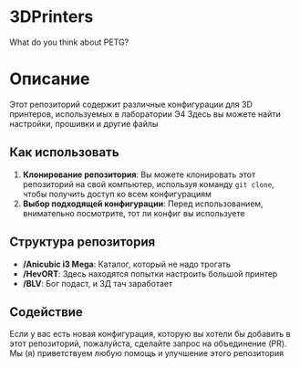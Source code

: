 # 3DPrinters
 What do you think about PETG?

# Описание

Этот репозиторий содержит различные конфигурации для 3D принтеров, используемых в лаборатории Э4
Здесь вы можете найти настройки, прошивки и другие файлы

## Как использовать

1. **Клонирование репозитория**: Вы можете клонировать этот репозиторий на свой компьютер, используя команду `git clone`, чтобы получить доступ ко всем конфигурациям
2. **Выбор подходящей конфигурации**: Перед использованием, внимательно посмотрите, тот ли конфиг вы используете

## Структура репозитория

- **/Anicubic i3 Mega**: Каталог, который не надо трогать
- **/HevORT**: Здесь находятся попытки настроить большой принтер
- **/BLV**: Бог подаст, и 3Д тач заработает

## Содействие

Если у вас есть новая конфигурация, которую вы хотели бы добавить в этот репозиторий, пожалуйста, сделайте запрос на объединение (PR). Мы (я) приветствуем любую помощь и улучшение этого репозитория
